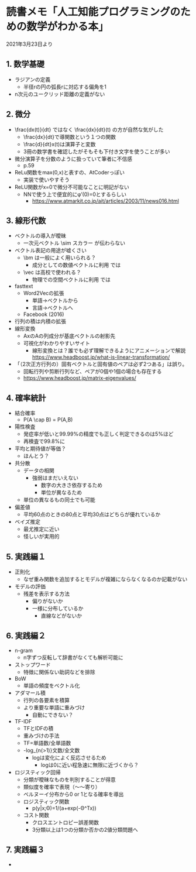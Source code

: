 # 読書メモ「人工知能プログラミングのための数学がわかる本」
2021年3月23日より

## 1. 数学基礎
- ラジアンの定義
    - 半径rの円の弧長rに対応する偏角を1
- n次元のユークリッド距離の定義がない

## 2. 微分
- \frac{dx(t)}{dt} ではなく \frac{dx}{dt}(t) の方が自然な気がした
    - \frac{dx}{dt}で導関数という１つの関数
    - \frac{d}{dt}x(t)は演算子と変数
    - 3冊の数学書を確認したがそもそも下付き文字を使うことが多い
- 微分演算子を分数のように扱っていて筆者に不信感
    - p.59
- ReLu関数をmax(0,x)と表すの、AtCoderっぽい
    - 実装で使いやすそう
- ReLU関数がx=0で微分不可能なことに明記がない
    - NNで使う上で便宜的にφ’(0)=0とするらしい
        - https://www.atmarkit.co.jp/ait/articles/2003/11/news016.html

## 3. 線形代数
- ベクトルの導入が曖昧
    - 一次元ベクトル \sim スカラー が伝わらない
- ベクトル表記の用途が嘘くさい
    - \bm は一般によく用いられる？
        - 成分としての数値ベクトルに利用 では
    - \vec は高校で使われる？
        - 物理での空間ベクトルに利用 では
- fasttext
    - Word2Vecの拡張
        - 単語->ベクトルから
        - 言語->ベクトルへ
    - Facebook (2016)
- 行列の積は内積の拡張
- 線形変換
    - AxのAの列成分が基底ベクトルの射影先
    - 可視化がわかりやすいサイト
        - 線形変換とは？誰でも必ず理解できるようにアニメーションで解説 https://www.headboost.jp/what-is-linear-transformation/ 
- 「（2次正方行列の）固有ベクトルと固有値のペアは必ず2つある」は誤り。
    - 回転行列や剪断行列など、ペアが0個や1個の場合も存在する
    - https://www.headboost.jp/matrix-eigenvalues/

## 4. 確率統計
- 結合確率
    - P(A \cap B) = P(A,B)
- 陽性検査
    - 発症率が低いと99.99%の精度でも正しく判定できるのは5%ほど
    - 再検査で99.8%に
- 平均と期待値が等価？
    - ほんとう？
- 共分散
    - データの相関
        - 強弱はまだいえない
            - 数字の大きさ依存するため
            - 単位が異なるため
    - 単位の異なるもの同士でも可能
- 偏差値
    - 平均60点のときの80点と平均30点はどちらが優れているか
- ベイズ推定
    - 最尤推定に近い
    - 怪しいが実用的

## 5. 実践編１
- 正則化
    - なぜ重み関数を追加するとモデルが複雑にならなくなるのか記載がない
- モデルの評価
    - 残差を表示する方法
        - 偏りがないか
        - 一様に分布しているか
            - 直線などがないか

## 6. 実践編２
- n-gram
    - n字ずつ反転して辞書がなくても解析可能に
- ストップワード
    - 特徴に関係ない助詞などを排除
- BoW
    - 単語の頻度をベクトル化
- アダマール積
    - 行列の各要素を積算
    - より重要な単語に重みづけ
        - 自動にできない？
- TF-IDF
    - TFとIDFの積
    - 重みづけの手法
    - TF=単語数/全単語数
    - -log_{n(>1)}文数/全文数
        - logは変化によく反応させるため
            - logは0に近い程急速に無限に近づくから？
- ロジスティック回帰
    - 分類が曖昧なものを判別することが得意
    - 類似度を確率で表現（～～寄り）
    - ベルヌーイ分布から0 or 1となる確率を導出
    - ロジスティック関数
        - p(y|x;Θ)=1/(a+exp(-Θ^Tx))
    - コスト関数
        - クロスエントロピー誤差関数
        - 3分類以上は1つの分類か否かの2値分類問題へ

## 7. 実践編３
- 

